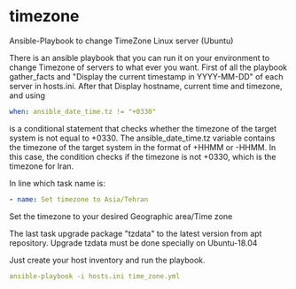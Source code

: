 # timezone
Ansible-Playbook to change TimeZone Linux server (Ubuntu)

There is an ansible playbook that you can run it on your environment to change Timezone of servers to what ever you want.
First of all the playbook gather_facts and "Display the current timestamp in YYYY-MM-DD" of each server in hosts.ini.
After that Display hostname, current time and timezone, and using  
```yaml
when: ansible_date_time.tz != "+0330" 
```
is a conditional statement that checks whether the timezone of the target system is not equal to +0330. The ansible_date_time.tz variable contains the timezone of the target system in the format of +HHMM or -HHMM. In this case, the condition checks if the timezone is not +0330, which is the timezone for Iran.

In line which task name is:
```yaml
- name: Set timezone to Asia/Tehran
```
Set the timezone to your desired Geographic area/Time zone

The last task upgrade package "tzdata" to the latest version from apt repository.
Upgrade tzdata must be done specially on Ubuntu-18.04

Just create your host inventory and run the playbook.

```yaml
ansible-playbook -i hosts.ini time_zone.yml
```
